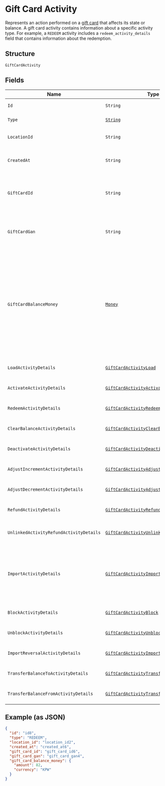 
# Gift Card Activity

Represents an action performed on a [gift card](../../doc/models/gift-card.md) that affects its state or balance.
A gift card activity contains information about a specific activity type. For example, a `REDEEM` activity
includes a `redeem_activity_details` field that contains information about the redemption.

## Structure

`GiftCardActivity`

## Fields

| Name | Type | Tags | Description | Getter |
|  --- | --- | --- | --- | --- |
| `Id` | `String` | Optional | The Square-assigned ID of the gift card activity. | String getId() |
| `Type` | [`String`](../../doc/models/gift-card-activity-type.md) | Required | Indicates the type of [gift card activity](../../doc/models/gift-card-activity.md). | String getType() |
| `LocationId` | `String` | Required | The ID of the [business location](entity:Location) where the activity occurred. | String getLocationId() |
| `CreatedAt` | `String` | Optional | The timestamp when the gift card activity was created, in RFC 3339 format. | String getCreatedAt() |
| `GiftCardId` | `String` | Optional | The gift card ID. When creating a gift card activity, `gift_card_id` is not required if<br>`gift_card_gan` is specified. | String getGiftCardId() |
| `GiftCardGan` | `String` | Optional | The gift card account number (GAN). When creating a gift card activity, `gift_card_gan`<br>is not required if `gift_card_id` is specified. | String getGiftCardGan() |
| `GiftCardBalanceMoney` | [`Money`](../../doc/models/money.md) | Optional | Represents an amount of money. `Money` fields can be signed or unsigned.<br>Fields that do not explicitly define whether they are signed or unsigned are<br>considered unsigned and can only hold positive amounts. For signed fields, the<br>sign of the value indicates the purpose of the money transfer. See<br>[Working with Monetary Amounts](https://developer.squareup.com/docs/build-basics/working-with-monetary-amounts)<br>for more information. | Money getGiftCardBalanceMoney() |
| `LoadActivityDetails` | [`GiftCardActivityLoad`](../../doc/models/gift-card-activity-load.md) | Optional | Represents details about a `LOAD` [gift card activity type](../../doc/models/gift-card-activity-type.md). | GiftCardActivityLoad getLoadActivityDetails() |
| `ActivateActivityDetails` | [`GiftCardActivityActivate`](../../doc/models/gift-card-activity-activate.md) | Optional | Represents details about an `ACTIVATE` [gift card activity type](../../doc/models/gift-card-activity-type.md). | GiftCardActivityActivate getActivateActivityDetails() |
| `RedeemActivityDetails` | [`GiftCardActivityRedeem`](../../doc/models/gift-card-activity-redeem.md) | Optional | Represents details about a `REDEEM` [gift card activity type](../../doc/models/gift-card-activity-type.md). | GiftCardActivityRedeem getRedeemActivityDetails() |
| `ClearBalanceActivityDetails` | [`GiftCardActivityClearBalance`](../../doc/models/gift-card-activity-clear-balance.md) | Optional | Represents details about a `CLEAR_BALANCE` [gift card activity type](../../doc/models/gift-card-activity-type.md). | GiftCardActivityClearBalance getClearBalanceActivityDetails() |
| `DeactivateActivityDetails` | [`GiftCardActivityDeactivate`](../../doc/models/gift-card-activity-deactivate.md) | Optional | Represents details about a `DEACTIVATE` [gift card activity type](../../doc/models/gift-card-activity-type.md). | GiftCardActivityDeactivate getDeactivateActivityDetails() |
| `AdjustIncrementActivityDetails` | [`GiftCardActivityAdjustIncrement`](../../doc/models/gift-card-activity-adjust-increment.md) | Optional | Represents details about an `ADJUST_INCREMENT` [gift card activity type](../../doc/models/gift-card-activity-type.md). | GiftCardActivityAdjustIncrement getAdjustIncrementActivityDetails() |
| `AdjustDecrementActivityDetails` | [`GiftCardActivityAdjustDecrement`](../../doc/models/gift-card-activity-adjust-decrement.md) | Optional | Represents details about an `ADJUST_DECREMENT` [gift card activity type](../../doc/models/gift-card-activity-type.md). | GiftCardActivityAdjustDecrement getAdjustDecrementActivityDetails() |
| `RefundActivityDetails` | [`GiftCardActivityRefund`](../../doc/models/gift-card-activity-refund.md) | Optional | Represents details about a `REFUND` [gift card activity type](../../doc/models/gift-card-activity-type.md). | GiftCardActivityRefund getRefundActivityDetails() |
| `UnlinkedActivityRefundActivityDetails` | [`GiftCardActivityUnlinkedActivityRefund`](../../doc/models/gift-card-activity-unlinked-activity-refund.md) | Optional | Represents details about an `UNLINKED_ACTIVITY_REFUND` [gift card activity type](../../doc/models/gift-card-activity-type.md). | GiftCardActivityUnlinkedActivityRefund getUnlinkedActivityRefundActivityDetails() |
| `ImportActivityDetails` | [`GiftCardActivityImport`](../../doc/models/gift-card-activity-import.md) | Optional | Represents details about an `IMPORT` [gift card activity type](../../doc/models/gift-card-activity-type.md).<br>This activity type is used when Square imports a third-party gift card, in which case the<br>`gan_source` of the gift card is set to `OTHER`. | GiftCardActivityImport getImportActivityDetails() |
| `BlockActivityDetails` | [`GiftCardActivityBlock`](../../doc/models/gift-card-activity-block.md) | Optional | Represents details about a `BLOCK` [gift card activity type](../../doc/models/gift-card-activity-type.md). | GiftCardActivityBlock getBlockActivityDetails() |
| `UnblockActivityDetails` | [`GiftCardActivityUnblock`](../../doc/models/gift-card-activity-unblock.md) | Optional | Represents details about an `UNBLOCK` [gift card activity type](../../doc/models/gift-card-activity-type.md). | GiftCardActivityUnblock getUnblockActivityDetails() |
| `ImportReversalActivityDetails` | [`GiftCardActivityImportReversal`](../../doc/models/gift-card-activity-import-reversal.md) | Optional | Represents details about an `IMPORT_REVERSAL` [gift card activity type](../../doc/models/gift-card-activity-type.md). | GiftCardActivityImportReversal getImportReversalActivityDetails() |
| `TransferBalanceToActivityDetails` | [`GiftCardActivityTransferBalanceTo`](../../doc/models/gift-card-activity-transfer-balance-to.md) | Optional | Represents details about a `TRANSFER_BALANCE_TO` [gift card activity type](../../doc/models/gift-card-activity-type.md). | GiftCardActivityTransferBalanceTo getTransferBalanceToActivityDetails() |
| `TransferBalanceFromActivityDetails` | [`GiftCardActivityTransferBalanceFrom`](../../doc/models/gift-card-activity-transfer-balance-from.md) | Optional | Represents details about a `TRANSFER_BALANCE_FROM` [gift card activity type](../../doc/models/gift-card-activity-type.md). | GiftCardActivityTransferBalanceFrom getTransferBalanceFromActivityDetails() |

## Example (as JSON)

```json
{
  "id": "id8",
  "type": "REDEEM",
  "location_id": "location_id2",
  "created_at": "created_at6",
  "gift_card_id": "gift_card_id6",
  "gift_card_gan": "gift_card_gan4",
  "gift_card_balance_money": {
    "amount": 82,
    "currency": "KPW"
  }
}
```


